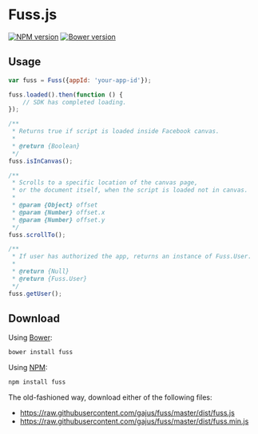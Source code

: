 # Fuss.js

[![NPM version](https://badge.fury.io/js/fuss.svg)](http://badge.fury.io/js/fuss)
[![Bower version](https://badge.fury.io/bo/fuss.svg)](http://badge.fury.io/bo/fuss)

## Usage

```js
var fuss = Fuss({appId: 'your-app-id'});

fuss.loaded().then(function () {
    // SDK has completed loading.
});

/**
 * Returns true if script is loaded inside Facebook canvas.
 *
 * @return {Boolean}
 */
fuss.isInCanvas();

/**
 * Scrolls to a specific location of the canvas page,
 * or the document itself, when the script is loaded not in canvas.
 * 
 * @param {Object} offset
 * @param {Number} offset.x
 * @param {Number} offset.y
 */
fuss.scrollTo();

/**
 * If user has authorized the app, returns an instance of Fuss.User.
 * 
 * @return {Null}
 * @return {Fuss.User}
 */
fuss.getUser();
```

## Download

Using [Bower](http://bower.io/):

```sh
bower install fuss
```

Using [NPM](https://www.npmjs.org/):

```sh
npm install fuss
```

The old-fashioned way, download either of the following files:

* https://raw.githubusercontent.com/gajus/fuss/master/dist/fuss.js
* https://raw.githubusercontent.com/gajus/fuss/master/dist/fuss.min.js